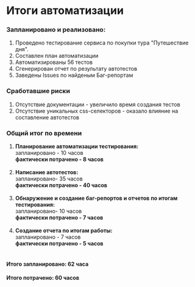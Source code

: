 <h1> Итоги автоматизации </h1>
<h3> Запланировано и реализовано: </h3>
<ol>
<li> Проведено тестирование сервиса по покупки тура "Путешествие дня".</li>
<li> Составлен план автоматизации </li>
<li> Автоматизированы 56 тестов </li>
<li> Сгенерирован отчет по результату автотестов</li>
<LI> Заведены Issues по найденым Баг-репортам</LI>
</ol>

<h3> Сработавшие риски</h3>
<ol>
<li> Отсутствие документации - увеличило время создания тестов</li>
<li> Отсутствие уникальных css-селекторов - оказало влияние на составление автотестов </li>
</ol>

<h3> Общий итог по времени </h3>
<ol>
<li> <strong> Планирование автоматизации тестирования:</strong> </li>
 запланировано - 10 часов  <br>
<strong> фактически потрачено -  8 часов </strong> <br><br>
<li> <strong> Написание автотестов: </strong> </li>
 запланировано- 35 часов  <br>
<strong> фактически потрачено - 40 часов </strong> <br><br>
<li> <strong> Обнаружение и создание баг-репортов и отчетов по итогам тестирования: </strong> </li> 
запланировано- 10 часов  <br> 
<strong> фактически потрачено - 7 часов </strong> <br> <br>
<li> <strong> Создание отчета по итогам работы: </strong> </li>
 запланировано - 7 часов  <br>
<strong> фактически потрачено - 5 часов </strong> <br><br>
</ol>
<h4> Итого запланировано: 62 часа </h4>
<h4> <strong> Итого потрачено: 60 часов </strong></h4>